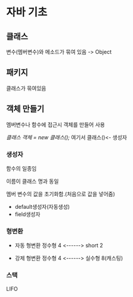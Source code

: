 # 자바 기초

## 클래스

변수(멤버변수)와 메소드가 묶여 있음 -> Object

## 패키지

클래스가 묶여있음

## 객체 만들기

멤버변수나 함수에 접근시 객체를 만들어 사용

*클래스 객체 = new 클래스();*
여기서 클래스()<- 생성자

### 생성자

함수의 일종임

이름이 클래스 명과 동일

멤버 변수의 값을 초기화함.(처음으로 값을 넣어줌)

+ default생성자(자동생성)
+ field생성자



### 형변환

+ 자동 형변환
  정수형 4 <------> short 2

+ 강제 형변환
  정수형 4 <------> 실수형 8(캐스팅)



### 스택

LIFO 

